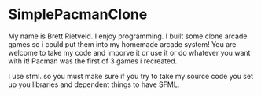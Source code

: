 # SimplePacmanClone
My name is Brett Rietveld. I enjoy programming. I built some clone arcade games so i could put them into my homemade arcade system!
You are welcome to take my code and imporve it or use it or do whatever you want with it! Pacman was the first of 3 games i recreated.

I use sfml. so you must make sure if you try to take my source code you set up you libraries and dependent things to have SFML.

